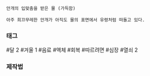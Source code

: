 

```
안개의 입맞춤을 받은 물 (가득함)

아주 희끄무레한 안개가 아직도 물의 표면에서 유령처럼 떠돌고 있다.
```


### 태그

#달 2
#겨울 1
#음료 
#액체 
#회복 
#따르려면 
#심장 
#열쇠 2

### 제작법
